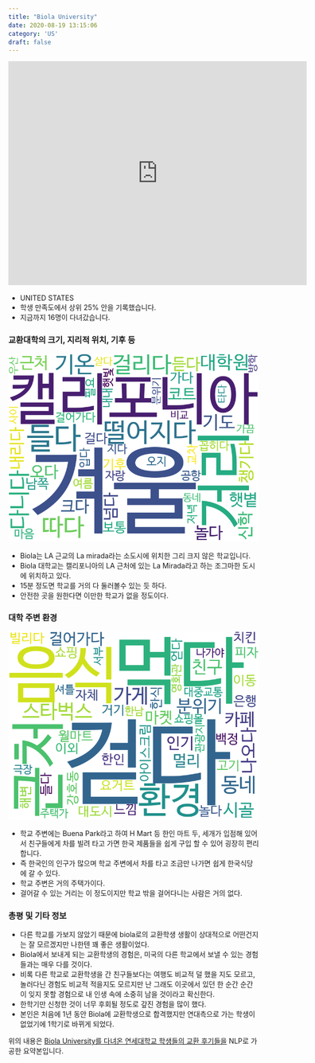 ```yaml
---
title: "Biola University"
date: 2020-08-19 13:15:06
category: 'US'
draft: false
---
```


<iframe
width="600"
height="450"
frameborder="0" style="border:0"
src="https://www.google.com/maps/embed/v1/place?key=AIzaSyC9e1AME-pVmWC4hBpFdu5S4dKzyepa3HQ&q=Biola+University&center=33.9054476,-118.0151797&zoom=14" allowfullscreen>
</iframe>

* UNITED STATES
* 학생 만족도에서 상위 25% 안을 기록했습니다.
* 지금까지 16명이 다녀갔습니다. 

### 교환대학의 크기, 지리적 위치, 기후 등

![gen_info-WordCloud](../univ_wordclouds_okt/gen_info/US000014_gen_info_okt.png)

* Biola는 LA 근교의 La mirada라는 소도시에 위치한 그리 크지 않은 학교입니다.
* Biola 대학교는 캘리포니아의 LA 근처에 있는 La Mirada라고 하는 조그마한 도시에 위치하고 있다.
* 15분 정도면 학교를 거의 다 둘러볼수 있는 듯 하다.
* 안전한 곳을 원한다면 이만한 학교가 없을 정도이다.


### 대학 주변 환경

![env_info-WordCloud](../univ_wordclouds_okt/env_info/US000014_env_info_okt.png)

* 학교 주변에는 Buena Park라고 하여 H Mart 등 한인 마트 두, 세개가 입점해 있어서 친구들에게 차를 빌려 타고 가면 한국 제품들을 쉽게 구입 할 수 있어 굉장히 편리합니다.
* 즉 한국인의 인구가 많으며 학교 주변에서 차를 타고 조금만 나가면 쉽게 한국식당에 갈 수 있다.
* 학교 주변은 거의 주택가이다.
* 걸어갈 수 있는 거리는 이 정도이지만 학교 밖을 걸어다니는 사람은 거의 없다.


### 총평 및 기타 정보 
* 다른 학교를 가보지 않았기 때문에 biola로의 교환학생 생활이 상대적으로 어떤건지는 잘 모르겠지만 나한텐 꽤 좋은 생활이었다.
* Biola에서 보내게 되는 교환학생의 경험은, 미국의 다른 학교에서 보낼 수 있는 경험들과는 매우 다를 것이다.
* 비록 다른 학교로 교환학생을 간 친구들보다는 여행도 비교적 덜 했을 지도 모르고, 놀러다닌 경험도 비교적 적을지도 모르지만 난 그래도 이곳에서 있던 한 순간 순간이 잊지 못할 경험으로 내 인생 속에 소중히 남을 것이라고 확신한다.
* 한학기만 신청한 것이 너무 후회될 정도로 갚진 경험을 많이 했다.
* 본인은 처음에 1년 동안 Biola에 교환학생으로 합격했지만 연대측으로 가는 학생이 없었기에 1학기로 바뀌게 되었다.


위의 내용은 [Biola University를 다녀온 연세대학교 학생들의 교환 후기들을](http://oia.yonsei.ac.kr/partner/expReport.asp?ucode=US000014&bgbn=A) NLP로 가공한 요약본입니다. 
